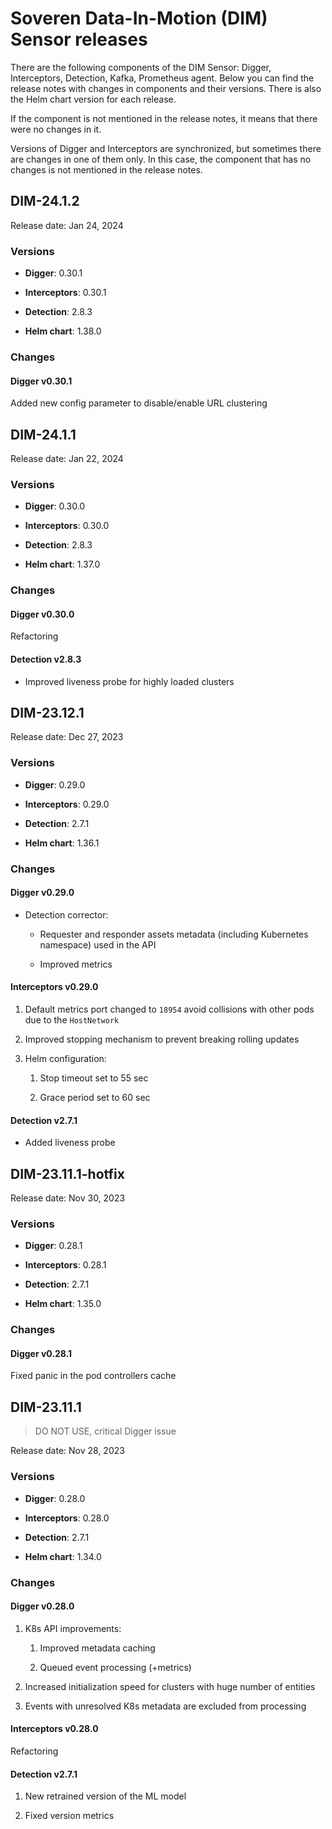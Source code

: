 # Soveren Data-In-Motion (DIM) Sensor releases

There are the following components of the DIM Sensor: Digger, Interceptors, Detection, Kafka, Prometheus agent. Below you can find the release notes with changes in components and their versions. There is also the Helm chart version for each release.

If the component is not mentioned in the release notes, it means that there were no changes in it.

Versions of Digger and Interceptors are synchronized, but sometimes there are changes in one of them only. In this case, the component that has no changes is not mentioned in the release notes.

## DIM-24.1.2

Release date: Jan 24, 2024

### Versions

* **Digger**: 0.30.1

* **Interceptors**: 0.30.1

* **Detection**: 2.8.3

* **Helm chart**: 1.38.0

### Changes

#### Digger v0.30.1

Added new config parameter to disable/enable URL clustering


## DIM-24.1.1

Release date: Jan 22, 2024

### Versions

* **Digger**: 0.30.0

* **Interceptors**: 0.30.0

* **Detection**: 2.8.3

* **Helm chart**: 1.37.0

### Changes

#### Digger v0.30.0

Refactoring

#### Detection v2.8.3

* Improved liveness probe for highly loaded clusters


## DIM-23.12.1

Release date: Dec 27, 2023

### Versions

* **Digger**: 0.29.0

* **Interceptors**: 0.29.0

* **Detection**: 2.7.1

* **Helm chart**: 1.36.1

### Changes

#### Digger v0.29.0

* Detection corrector:

    * Requester and responder assets metadata (including Kubernetes namespace) used in the API

    * Improved metrics

#### Interceptors v0.29.0

1. Default metrics port changed to `18954` avoid collisions with other pods due to the `HostNetwork`

2. Improved stopping mechanism to prevent breaking rolling updates

3. Helm configuration:

    1. Stop timeout set to 55 sec

    2. Grace period set to 60 sec

#### Detection v2.7.1

* Added liveness probe


## DIM-23.11.1-hotfix

Release date: Nov 30, 2023

### Versions

* **Digger**: 0.28.1

* **Interceptors**: 0.28.1

* **Detection**: 2.7.1

* **Helm chart**: 1.35.0

### Changes

#### Digger v0.28.1

Fixed panic in the pod controllers cache


## DIM-23.11.1

> DO NOT USE, critical Digger issue

Release date: Nov 28, 2023

### Versions

* **Digger**: 0.28.0

* **Interceptors**: 0.28.0

* **Detection**: 2.7.1

* **Helm chart**: 1.34.0

### Changes

#### Digger v0.28.0

1. K8s API improvements:

    1. Improved metadata caching

    2. Queued event processing (+metrics)

2. Increased initialization speed for clusters with huge number of entities

3. Events with unresolved K8s metadata are excluded from processing

#### Interceptors v0.28.0

Refactoring

#### Detection v2.7.1

1. New retrained version of the ML model

2. Fixed version metrics
